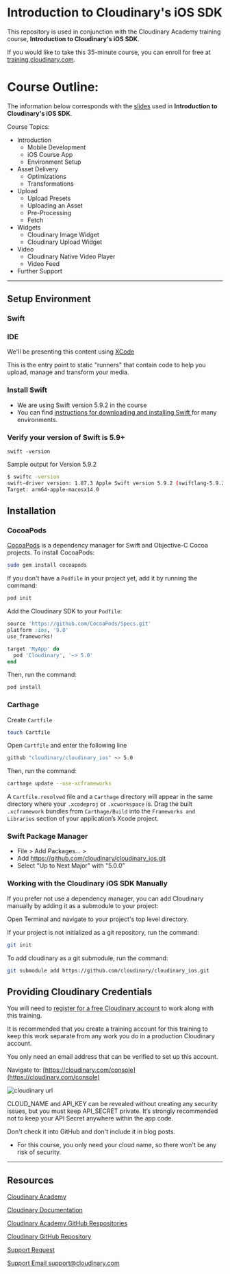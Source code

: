 # Introduction to Cloudinary's iOS SDK
This repository is used in conjunction with the Cloudinary Academy training course, **Introduction to Cloudinary's iOS SDK**.

If you would like to take this 35-minute course, you can enroll for free at [training.cloudinary.com](https://training.cloudinary.com).

# Course Outline:
The information below corresponds with the [slides](https://cloudinary-marketing-res.cloudinary.com/image/upload/v1722494305/Introduction_to_Cloudinary_s_iOS_SDK.pdf) used in **Introduction to Cloudinary's iOS SDK**.

Course Topics:
- Introduction
  - Mobile Development
  - iOS Course App
  - Environment Setup
- Asset Delivery
  - Optimizations
  - Transformations
- Upload
  - Upload Presets
  - Uploading an Asset
  - Pre-Processing
  - Fetch
- Widgets
  - Cloudinary Image Widget
  - Cloudinary Upload Widget
- Video
  - Cloudinary Native Video Player
  - Video Feed 
- Further Support

---

## Setup Environment

### Swift

### IDE

We'll be presenting this content using [XCode](https://apps.apple.com/us/app/xcode/id497799835?mt=12)

This is the entry point to static "runners" that contain code to help you upload, manage and transform your media.


### Install Swift

- We are using Swift version 5.9.2 in the course
- You can find [instructions for downloading and installing Swift ](https://www.swift.org/install/) for many environments.

### Verify your version of Swift is 5.9+

```
swift -version

```
Sample output for Version 5.9.2

```bash
$ swiftc -version
swift-driver version: 1.87.3 Apple Swift version 5.9.2 (swiftlang-5.9.2.2.56 clang-1500.1.0.2.5)
Target: arm64-apple-macosx14.0
```

## Installation
### CocoaPods

[CocoaPods](http://cocoapods.org) is a dependency manager for Swift and Objective-C Cocoa projects. 
To install CocoaPods:

```bash
sudo gem install cocoapods
```
If you don't have a `Podfile` in your project yet, add it by running the command:
```bash
pod init
```

Add the Cloudinary SDK to your `Podfile`:

```ruby
source 'https://github.com/CocoaPods/Specs.git'
platform :ios, '9.0'
use_frameworks!

target 'MyApp' do
  pod 'Cloudinary', '~> 5.0'
end
```

Then, run the command:

```bash
pod install
```

### Carthage

Create `Cartfile`
```bash
touch Cartfile
```

Open `Cartfile` and enter the following line

```bash
github "cloudinary/cloudinary_ios" ~> 5.0
```

Then, run the command:

```bash
carthage update --use-xcframeworks
```
A `Cartfile.resolved` file and a `Carthage` directory will appear in the same directory where your `.xcodeproj` or `.xcworkspace` is.
Drag the built `.xcframework` bundles from `Carthage/Build` into the `Frameworks and Libraries` section of your application’s Xcode project.

### Swift Package Manager
* File > Add Packages... >
* Add https://github.com/cloudinary/cloudinary_ios.git
* Select "Up to Next Major" with "5.0.0"

### Working with the Cloudinary iOS SDK Manually

If you prefer not use a dependency manager, you can add Cloudinary manually by adding it as a submodule to your project:

Open Terminal and navigate to your project's top level directory.

If your project is not initialized as a git repository, run the command:

```bash
git init
```

To add cloudinary as a git submodule, run the command:

```bash
git submodule add https://github.com/cloudinary/cloudinary_ios.git
```

## Providing Cloudinary Credentials

You will need to [register for a free Cloudinary account](https://cloudinary.com/users/register/free) to work along with this training.

It is recommended that you create a training account for this training to keep this work separate from any work you do in a production Cloudinary account.

You only need an email address that can be verified to set up this account.

Navigate to:  [https://cloudinary.com/console](https://cloudinary.com/console)

![cloudinary url](https://res.cloudinary.com/jen-brissman/image/upload/v1702021754/cld-url.png)

CLOUD_NAME and API_KEY can be revealed without creating any security issues, but you must keep API_SECRET private. It’s strongly recommended not to keep your API Secret anywhere within the app code.


Don't check it into GitHub and don't include it in blog posts.
- For this course, you only need your cloud name, so there won't be any risk of security. 

---
## Resources

[Cloudinary Academy](training.cloudinary.com)

[Cloudinary Documentation](https://cloudinary.com/documentation)

[Cloudinary Academy GitHub Respositories](https://github.com/cloudinary-training)

[Cloudinary GitHub Repository](https://github.com/cloudinary)

[Support Request](https://support.cloudinary.com/hc/en-us/requests/new)

[Support Email support@cloudinary.com](mailto:support@cloudinary.com)
